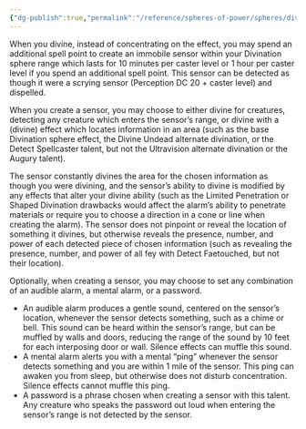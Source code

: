 ```yaml
---
{"dg-publish":true,"permalink":"/reference/spheres-of-power/spheres/divination/alarm/","dgHomeLink":true,"dgPassFrontmatter":false}
---
```


When you divine, instead of concentrating on the effect, you may spend an additional spell point to create an immobile sensor within your Divination sphere range which lasts for 10 minutes per caster level or 1 hour per caster level if you spend an additional spell point. This sensor can be detected as though it were a scrying sensor (Perception DC 20 + caster level) and dispelled.

When you create a sensor, you may choose to either divine for creatures, detecting any creature which enters the sensor’s range, or divine with a (divine) effect which locates information in an area (such as the base Divination sphere effect, the Divine Undead alternate divination, or the Detect Spellcaster talent, but not the Ultravision alternate divination or the Augury talent).

The sensor constantly divines the area for the chosen information as though you were divining, and the sensor’s ability to divine is modified by any effects that alter your divine ability (such as the Limited Penetration or Shaped Divination drawbacks would affect the alarm’s ability to penetrate materials or require you to choose a direction in a cone or line when creating the alarm). The sensor does not pinpoint or reveal the location of something it divines, but otherwise reveals the presence, number, and power of each detected piece of chosen information (such as revealing the presence, number, and power of all fey with Detect Faetouched, but not their location).

Optionally, when creating a sensor, you may choose to set any combination of an audible alarm, a mental alarm, or a password.

- An audible alarm produces a gentle sound, centered on the sensor’s location, whenever the sensor detects something, such as a chime or bell. This sound can be heard within the sensor’s range, but can be muffled by walls and doors, reducing the range of the sound by 10 feet for each interposing door or wall. Silence effects can muffle this sound.
- A mental alarm alerts you with a mental “ping” whenever the sensor detects something and you are within 1 mile of the sensor. This ping can awaken you from sleep, but otherwise does not disturb concentration. Silence effects cannot muffle this ping.
- A password is a phrase chosen when creating a sensor with this talent. Any creature who speaks the password out loud when entering the sensor’s range is not detected by the sensor.